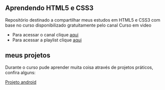 ## Aprendendo HTML5 e CSS3
Repositório destinado a compartilhar meus estudos em HTML5 e CSS3 com base no curso disponibilizado gratuitamente pelo canal Curso em video

* Para acessar o canal clique [aqui](https://www.youtube.com/c/CursoemVídeo)
* Para acessar a playlist clique [aqui](https://www.youtube.com/playlist?list=PLHz_AreHm4dkZ9-atkcmcBaMZdmLHft8n)

## meus projetos
Durante o curso pude aprender muita coisa através de projetos práticos, confira alguns:

[Projeto android](https://moreiramatheus.github.io/Curso-em-video-HTML5-e-CSS3-/Desafios/d010/)
